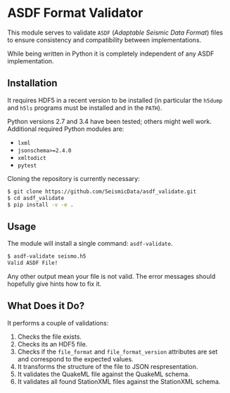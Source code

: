 # ASDF Format Validator

This module serves to validate `ASDF` (*Adaptable Seismic Data Format*) files to
ensure consistency and compatibility between implementations.

While being written in Python it is completely independent of any ASDF
implementation.

## Installation

It requires HDF5 in a recent version to be installed (in particular the
`h5dump` and `h5ls` programs must be installed and in the `PATH`).

Python versions 2.7 and 3.4 have been tested; others might well work.
Additional required Python modules are:

* `lxml`
* `jsonschema>=2.4.0`
* `xmltodict`
* `pytest`


Cloning the repository is currently necessary:


```bash
$ git clone https://github.com/SeismicData/asdf_validate.git
$ cd asdf_validate
$ pip install -v -e .
```

## Usage

The module will install a single command: `asdf-validate`.

```bash
$ asdf-validate seismo.h5
Valid ASDF File!
```

Any other output mean your file is not valid. The error messages should hopefully give hints how to fix it.


## What Does it Do?

It performs a couple of validations:

1. Checks the file exists.
2. Checks its an HDF5 file.
3. Checks if the `file_format` and `file_format_version` attributes are set and correspond to the expected values.
4. It transforms the structure of the file to JSON respresentation.
5. It validates the QuakeML file against the QuakeML schema.
6. It validates all found StationXML files against the StationXML schema.
